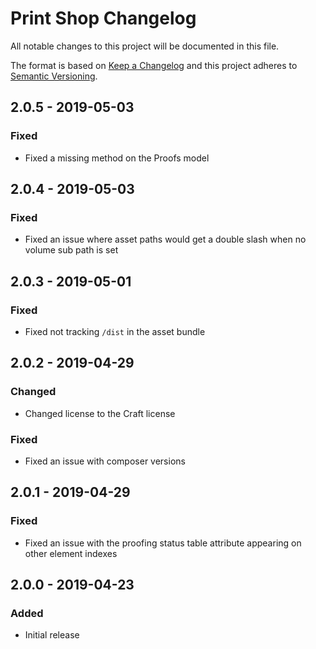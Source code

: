 # Print Shop Changelog

All notable changes to this project will be documented in this file.

The format is based on [Keep a Changelog](http://keepachangelog.com/) and this project adheres to [Semantic Versioning](http://semver.org/).

## 2.0.5 - 2019-05-03
### Fixed
- Fixed a missing method on the Proofs model

## 2.0.4 - 2019-05-03
### Fixed
- Fixed an issue where asset paths would get a double slash when no volume sub path is set

## 2.0.3 - 2019-05-01
### Fixed
- Fixed not tracking `/dist` in the asset bundle

## 2.0.2 - 2019-04-29
### Changed
- Changed license to the Craft license

### Fixed
- Fixed an issue with composer versions

## 2.0.1 - 2019-04-29
### Fixed
- Fixed an issue with the proofing status table attribute appearing on other element indexes

## 2.0.0 - 2019-04-23
### Added
- Initial release
